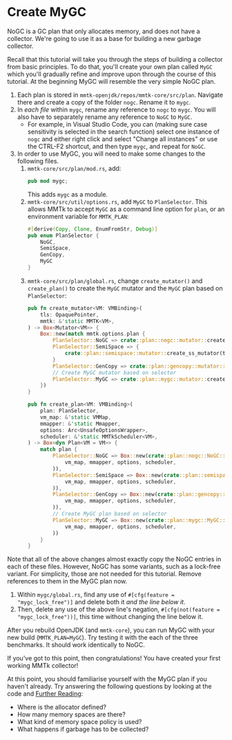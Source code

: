 # Create MyGC

NoGC is a GC plan that only allocates memory, and does not have a collector. 
We're going to use it as a base for building a new garbage collector.

Recall that this tutorial will take you through the steps of building a 
collector from basic principles. To do that, you'll create your own plan 
called `MyGC` which you'll gradually refine and improve upon through the 
course of this tutorial. At the beginning MyGC will resemble the very 
simple NoGC plan.

1. Each plan is stored in `mmtk-openjdk/repos/mmtk-core/src/plan`. Navigate 
there and create a copy of the folder `nogc`. Rename it to `mygc`.
3. In *each file* within `mygc`, rename any reference to `nogc` to `mygc`. 
You will also have to separately rename any reference to `NoGC` to `MyGC`.
   * For example, in Visual Studio Code, you can (making sure case sensitivity 
   is selected in the search function) select one instance of `nogc` and either 
   right click and select "Change all instances" or use the CTRL-F2 shortcut, 
   and then type `mygc`, and repeat for `NoGC`.
4. In order to use MyGC, you will need to make some changes to the following 
files. 
    1. `mmtk-core/src/plan/mod.rs`, add:
        ```rust
        pub mod mygc;
        ```
        This adds `mygc` as a module.
    1. `mmtk-core/src/util/options.rs`, add `MyGC` to `PlanSelector`. This allows MMTk to accept `MyGC`
    as a command line option for `plan`, or an environment variable for `MMTK_PLAN`:
        ```rust
        #[derive(Copy, Clone, EnumFromStr, Debug)]
        pub enum PlanSelector {
            NoGC,
            SemiSpace,
            GenCopy,
            MyGC
        }
        ```
    1. `mmtk-core/src/plan/global.rs`, change `create_mutator()` and `create_plan()` to create the `MyGC` mutator and the `MyGC` plan
    based on `PlanSelector`:
        ```rust
        pub fn create_mutator<VM: VMBinding>(
            tls: OpaquePointer,
            mmtk: &'static MMTK<VM>,
        ) -> Box<Mutator<VM>> {
            Box::new(match mmtk.options.plan {
                PlanSelector::NoGC => crate::plan::nogc::mutator::create_nogc_mutator(tls, &*mmtk.plan),
                PlanSelector::SemiSpace => {
                    crate::plan::semispace::mutator::create_ss_mutator(tls, &*mmtk.plan)
                }
                PlanSelector::GenCopy => crate::plan::gencopy::mutator::create_gencopy_mutator(tls, mmtk),
                // Create MyGC mutator based on selector
                PlanSelector::MyGC => crate::plan::mygc::mutator::create_mygc_mutator(tls, &*mmtk.plan),
            })
        }

        pub fn create_plan<VM: VMBinding>(
            plan: PlanSelector,
            vm_map: &'static VMMap,
            mmapper: &'static Mmapper,
            options: Arc<UnsafeOptionsWrapper>,
            scheduler: &'static MMTkScheduler<VM>,
        ) -> Box<dyn Plan<VM = VM>> {
            match plan {
                PlanSelector::NoGC => Box::new(crate::plan::nogc::NoGC::new(
                    vm_map, mmapper, options, scheduler,
                )),
                PlanSelector::SemiSpace => Box::new(crate::plan::semispace::SemiSpace::new(
                    vm_map, mmapper, options, scheduler,
                )),
                PlanSelector::GenCopy => Box::new(crate::plan::gencopy::GenCopy::new(
                    vm_map, mmapper, options, scheduler,
                )),
                // Create MyGC plan based on selector
                PlanSelector::MyGC => Box::new(crate::plan::mygc::MyGC::new(
                    vm_map, mmapper, options, scheduler,
                ))
            }
        }
        ```
    
Note that all of the above changes almost exactly copy the NoGC entries in 
each of these files. However, NoGC has some variants, such as a lock-free 
variant. For simplicity, those are not needed for this tutorial. Remove references to them in
the MyGC plan now. 
1. Within `mygc/global.rs`, find any use of `#[cfg(feature = "mygc_lock_free")]` 
and delete both it *and the line below it*.
2. Then, delete any use of the above line's negation, 
`#[cfg(not(feature = "mygc_lock_free"))]`, this time without changing the 
line below it.

After you rebuild OpenJDK (and `mmtk-core`), you can run MyGC with your new build (`MMTK_PLAN=MyGC`). Try testing it
with the each of the three benchmarks. It should work identically to NoGC.

If you've got to this point, then congratulations! You have created your first working MMTk collector!


At this point, you should familiarise yourself with the MyGC plan if you 
haven't already. Try answering the following questions by looking at the code 
and [Further Reading](../further_reading.md): 
   * Where is the allocator defined?
   * How many memory spaces are there?
   * What kind of memory space policy is used?
   * What happens if garbage has to be collected?   
